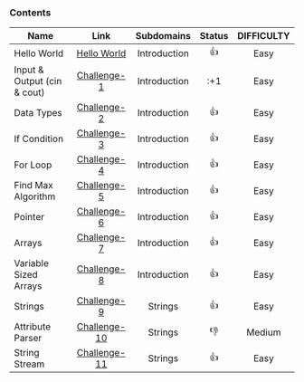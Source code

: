 ### Contents

| Name        | Link           |  Subdomains | Status | DIFFICULTY |
| ------------- |:-------------:| :--------:| :--------: |:----------------:|
| Hello World | [Hello World](https://github.com/kevsersrca/Hackerrank-cpp-challanges/tree/master/Hello-World)    | Introduction |:+1:|Easy|
| Input & Output (cin & cout)     | [Challenge-1](https://github.com/kevsersrca/Hackerrank-cpp-challanges/tree/master/Challenge-1) |Introduction |:+1|Easy |
| Data Types      | [Challenge-2](https://github.com/kevsersrca/Hackerrank-cpp-challanges/tree/master/Challenge-2)      |  Introduction|:+1:|Easy|
| If Condition | [Challenge-3](https://github.com/kevsersrca/Hackerrank-cpp-challanges/tree/master/Challenge-3)    |  Introduction|:+1:|Easy|
| For Loop | [Challenge-4](https://github.com/kevsersrca/Hackerrank-cpp-challanges/tree/master/Challenge-4)    |  Introduction|:+1:|Easy|
| Find Max Algorithm | [Challenge-5](https://github.com/kevsersrca/Hackerrank-cpp-challanges/tree/master/Challenge-5)    |  Introduction |:+1:|Easy|
| Pointer | [Challenge-6](https://github.com/kevsersrca/Hackerrank-cpp-challanges/tree/master/Challenge-6)    |  Introduction|:+1:|Easy|
| Arrays | [Challenge-7](https://github.com/kevsersrca/Hackerrank-cpp-challanges/tree/master/Challenge-7)    |  Introduction|:+1:|Easy|
| Variable Sized Arrays | [Challenge-8](https://github.com/kevsersrca/Hackerrank-cpp-challanges/tree/master/Challenge-8)    | Introduction |:+1:|Easy|
| Strings | [Challenge-9](https://github.com/kevsersrca/Hackerrank-cpp-challanges/tree/master/Challenge-9)    | Strings |:+1:|Easy|
| Attribute Parser | [Challenge-10](https://github.com/kevsersrca/Hackerrank-cpp-challanges/tree/master/Challenge-10)    | Strings |:-1:|Medium|
| String Stream | [Challenge-11](https://github.com/kevsersrca/Hackerrank-cpp-challanges/tree/master/Challenge-11)    | Strings |:+1:|Easy|
